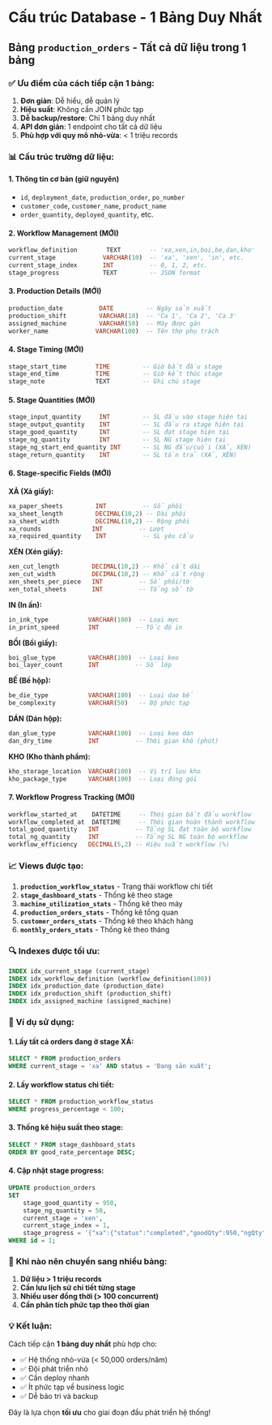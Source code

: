 # Cấu trúc Database - 1 Bảng Duy Nhất

## Bảng `production_orders` - Tất cả dữ liệu trong 1 bảng

### ✅ **Ưu điểm của cách tiếp cận 1 bảng:**
1. **Đơn giản**: Dễ hiểu, dễ quản lý
2. **Hiệu suất**: Không cần JOIN phức tạp
3. **Dễ backup/restore**: Chỉ 1 bảng duy nhất
4. **API đơn giản**: 1 endpoint cho tất cả dữ liệu
5. **Phù hợp với quy mô nhỏ-vừa**: < 1 triệu records

### 📊 **Cấu trúc trường dữ liệu:**

#### **1. Thông tin cơ bản (giữ nguyên)**
- `id`, `deployment_date`, `production_order`, `po_number`
- `customer_code`, `customer_name`, `product_name`
- `order_quantity`, `deployed_quantity`, etc.

#### **2. Workflow Management (MỚI)**
```sql
workflow_definition        TEXT        -- 'xa,xen,in,boi,be,dan,kho'
current_stage             VARCHAR(10)  -- 'xa', 'xen', 'in', etc.
current_stage_index       INT          -- 0, 1, 2, etc.
stage_progress            TEXT         -- JSON format
```

#### **3. Production Details (MỚI)**
```sql
production_date          DATE         -- Ngày sản xuất
production_shift         VARCHAR(10)  -- 'Ca 1', 'Ca 2', 'Ca 3'
assigned_machine         VARCHAR(50)  -- Máy được gán
worker_name             VARCHAR(100)  -- Tên thợ phụ trách
```

#### **4. Stage Timing (MỚI)**
```sql
stage_start_time        TIME         -- Giờ bắt đầu stage
stage_end_time          TIME         -- Giờ kết thúc stage
stage_note              TEXT         -- Ghi chú stage
```

#### **5. Stage Quantities (MỚI)**
```sql
stage_input_quantity     INT         -- SL đầu vào stage hiện tại
stage_output_quantity    INT         -- SL đầu ra stage hiện tại
stage_good_quantity      INT         -- SL đạt stage hiện tại
stage_ng_quantity        INT         -- SL NG stage hiện tại
stage_ng_start_end_quantity INT      -- SL NG đầu/cuối (XẢ, XÉN)
stage_return_quantity    INT         -- SL tồn trả (XẢ, XÉN)
```

#### **6. Stage-specific Fields (MỚI)**

**XẢ (Xả giấy):**
```sql
xa_paper_sheets         INT          -- Số phôi
xa_sheet_length         DECIMAL(10,2) -- Dài phôi
xa_sheet_width          DECIMAL(10,2) -- Rộng phôi
xa_rounds              INT          -- Lượt
xa_required_quantity    INT          -- SL yêu cầu
```

**XÉN (Xén giấy):**
```sql
xen_cut_length         DECIMAL(10,2) -- Khổ cắt dài
xen_cut_width          DECIMAL(10,2) -- Khổ cắt rộng
xen_sheets_per_piece   INT          -- Số phôi/tờ
xen_total_sheets       INT          -- Tổng số tờ
```

**IN (In ấn):**
```sql
in_ink_type           VARCHAR(100)  -- Loại mực
in_print_speed        INT          -- Tốc độ in
```

**BỒI (Bồi giấy):**
```sql
boi_glue_type         VARCHAR(100)  -- Loại keo
boi_layer_count       INT          -- Số lớp
```

**BẾ (Bế hộp):**
```sql
be_die_type           VARCHAR(100)  -- Loại dao bế
be_complexity         VARCHAR(50)   -- Độ phức tạp
```

**DÁN (Dán hộp):**
```sql
dan_glue_type         VARCHAR(100)  -- Loại keo dán
dan_dry_time          INT          -- Thời gian khô (phút)
```

**KHO (Kho thành phẩm):**
```sql
kho_storage_location  VARCHAR(100)  -- Vị trí lưu kho
kho_package_type      VARCHAR(100)  -- Loại đóng gói
```

#### **7. Workflow Progress Tracking (MỚI)**
```sql
workflow_started_at    DATETIME     -- Thời gian bắt đầu workflow
workflow_completed_at  DATETIME     -- Thời gian hoàn thành workflow
total_good_quantity   INT          -- Tổng SL đạt toàn bộ workflow
total_ng_quantity     INT          -- Tổng SL NG toàn bộ workflow
workflow_efficiency   DECIMAL(5,2) -- Hiệu suất workflow (%)
```

### 📈 **Views được tạo:**

1. **`production_workflow_status`** - Trạng thái workflow chi tiết
2. **`stage_dashboard_stats`** - Thống kê theo stage
3. **`machine_utilization_stats`** - Thống kê theo máy
4. **`production_orders_stats`** - Thống kê tổng quan
5. **`customer_orders_stats`** - Thống kê theo khách hàng
6. **`monthly_orders_stats`** - Thống kê theo tháng

### 🔍 **Indexes được tối ưu:**

```sql
INDEX idx_current_stage (current_stage)
INDEX idx_workflow_definition (workflow_definition(100))
INDEX idx_production_date (production_date)
INDEX idx_production_shift (production_shift)
INDEX idx_assigned_machine (assigned_machine)
```

### 📝 **Ví dụ sử dụng:**

#### **1. Lấy tất cả orders đang ở stage XẢ:**
```sql
SELECT * FROM production_orders 
WHERE current_stage = 'xa' AND status = 'Đang sản xuất';
```

#### **2. Lấy workflow status chi tiết:**
```sql
SELECT * FROM production_workflow_status 
WHERE progress_percentage < 100;
```

#### **3. Thống kê hiệu suất theo stage:**
```sql
SELECT * FROM stage_dashboard_stats 
ORDER BY good_rate_percentage DESC;
```

#### **4. Cập nhật stage progress:**
```sql
UPDATE production_orders 
SET 
    stage_good_quantity = 950,
    stage_ng_quantity = 50,
    current_stage = 'xen',
    current_stage_index = 1,
    stage_progress = '{"xa":{"status":"completed","goodQty":950,"ngQty":50},"xen":{"status":"in_progress","inputQty":950}}'
WHERE id = 1;
```

### 🚀 **Khi nào nên chuyển sang nhiều bảng:**

1. **Dữ liệu > 1 triệu records**
2. **Cần lưu lịch sử chi tiết từng stage**
3. **Nhiều user đồng thời (> 100 concurrent)**
4. **Cần phân tích phức tạp theo thời gian**

### 💡 **Kết luận:**

Cách tiếp cận **1 bảng duy nhất** phù hợp cho:
- ✅ Hệ thống nhỏ-vừa (< 50,000 orders/năm)
- ✅ Đội phát triển nhỏ
- ✅ Cần deploy nhanh
- ✅ Ít phức tạp về business logic
- ✅ Dễ bảo trì và backup

Đây là lựa chọn **tối ưu** cho giai đoạn đầu phát triển hệ thống!
